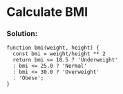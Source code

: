 # Calculate BMI

### Solution:

```
function bmi(weight, height) {
  const bmi = weight/height ** 2
  return bmi <= 18.5 ? 'Underweight' 
  : bmi <= 25.0 ? 'Normal'
  : bmi <= 30.0 ? 'Overweight' 
  : 'Obese';
}
```